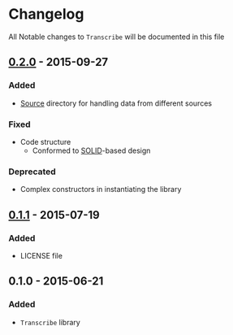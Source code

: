 # Changelog

All Notable changes to `Transcribe` will be documented in this file

## [0.2.0](https://github.com/rougin/transcribe/compare/v0.1.1...v0.2.0) - 2015-09-27

### Added
- [Source](https://github.com/rougin/transcribe/tree/master/src/Source) directory for handling data from different sources

### Fixed
- Code structure
    - Conformed to [SOLID](https://en.wikipedia.org/wiki/SOLID_(object-oriented_design))-based design

### Deprecated
- Complex constructors in instantiating the library

## [0.1.1](https://github.com/rougin/transcribe/compare/v0.1.0...v0.1.1) - 2015-07-19

### Added
- LICENSE file

## 0.1.0 - 2015-06-21

### Added
- `Transcribe` library
